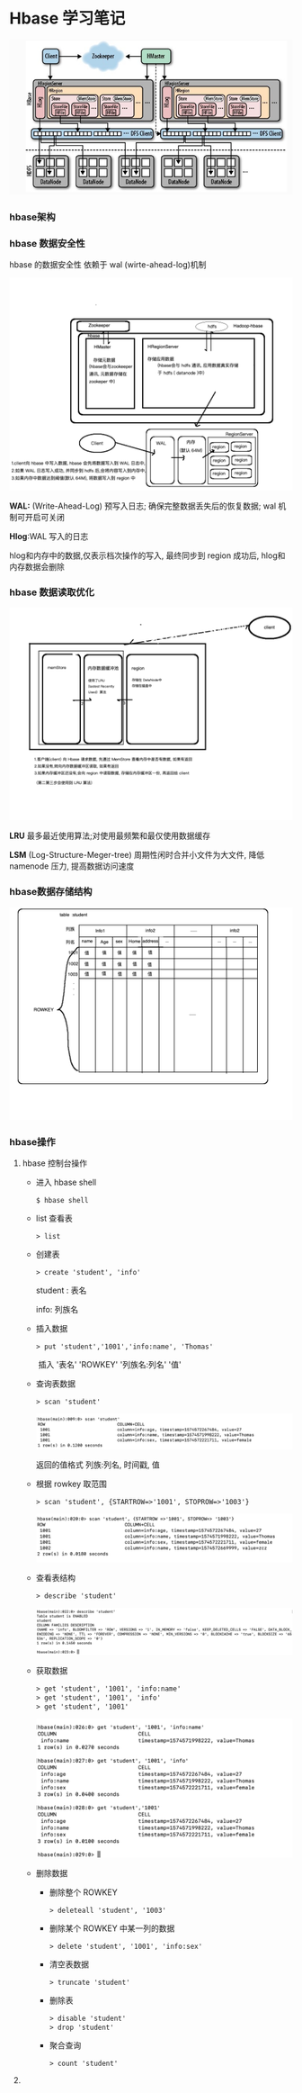 # Hbase 学习笔记

<img src="./hbase/2.png" />

### hbase架构









### hbase 数据安全性

hbase 的数据安全性 依赖于 wal (wirte-ahead-log)机制

<img src="./hbase/3.png" />

**WAL:** (Write-Ahead-Log) 预写入日志;  确保完整数据丢失后的恢复数据; wal 机制可开启可关闭

**Hlog**:WAL 写入的日志

hlog和内存中的数据,仅表示档次操作的写入, 最终同步到 region 成功后, hlog和内存数据会删除

### hbase 数据读取优化

<img src="./hbase/1.png" />

**LRU** 最多最近使用算法;对使用最频繁和最仅使用数据缓存

**LSM** (Log-Structure-Meger-tree) 周期性闲时合并小文件为大文件, 降低 namenode 压力, 提高数据访问速度

### hbase数据存储结构

<img src="./hbase/4.png" />



### hbase操作

1. hbase 控制台操作

   * 进入 hbase shell

     ```shell
     $ hbase shell
     ```

   * list 查看表

     ```shell
     > list
     ```

   * 创建表

     ```shell
     > create 'student', 'info'
     ```

     student :  表名

     info: 列族名

   * 插入数据

     ```shell
     > put 'student','1001','info:name', 'Thomas'
     ```

     ​	插入	'表名'		'ROWKEY'	'列族名:列名'	'值'

   * 查询表数据

     ```shell
     > scan 'student'
     ```

     <img src="./hbase/11.png" />

     返回的值格式  列族:列名, 时间戳, 值

   * 根据 rowkey 取范围

     ```shell
     > scan 'student', {STARTROW=>'1001', STOPROW=>'1003'}
     ```

     <img src="./hbase/12.png" />

   * 查看表结构

     ```shell
     > describe 'student'
     ```

     <img src="./hbase/13.png" />

   * 获取数据

     ```shell
     > get 'student', '1001', 'info:name'
     > get 'student', '1001', 'info'
     > get 'student', '1001'
     ```

     <img src="./hbase/14.png" />

   * 删除数据

     * 删除整个 ROWKEY

       ```shell
       > deleteall 'student', '1003'
       ```

     * 删除某个 ROWKEY 中某一列的数据

       ```shell
       > delete 'student', '1001', 'info:sex'
       ```

     * 清空表数据

       ```shell
       > truncate 'student'
       ```

     * 删除表

       ```shell
       > disable 'student'
       > drop 'student'
       ```

     * 聚合查询

       ```shell
       > count 'student'
       ```

       

2. 